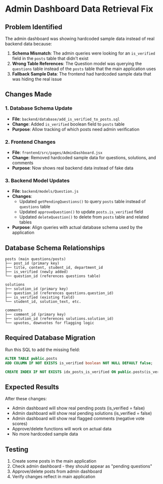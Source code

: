 # Admin Dashboard Data Retrieval Fix

## Problem Identified
The admin dashboard was showing hardcoded sample data instead of real backend data because:

1. **Schema Mismatch**: The admin queries were looking for an `is_verified` field in the `posts` table that didn't exist
2. **Wrong Table References**: The Question model was querying the `questions` table instead of the `posts` table that the main application uses
3. **Fallback Sample Data**: The frontend had hardcoded sample data that was hiding the real issue

## Changes Made

### 1. Database Schema Update
- **File**: `backend/database/add_is_verified_to_posts.sql`
- **Change**: Added `is_verified` boolean field to `posts` table
- **Purpose**: Allow tracking of which posts need admin verification

### 2. Frontend Changes
- **File**: `frontend/src/pages/AdminDashboard.jsx`
- **Change**: Removed hardcoded sample data for questions, solutions, and comments
- **Purpose**: Now shows real backend data instead of fake data

### 3. Backend Model Updates
- **File**: `backend/models/Question.js`
- **Changes**:
  - Updated `getPendingQuestions()` to query `posts` table instead of `questions` table
  - Updated `approveQuestion()` to update `posts.is_verified` field
  - Updated `deleteQuestion()` to delete from `posts` table and related tables
- **Purpose**: Align queries with actual database schema used by the application

## Database Schema Relationships
```
posts (main questions/posts)
├── post_id (primary key)
├── title, content, student_id, department_id
├── is_verified (newly added)
└── question_id (references questions table)

solutions
├── solution_id (primary key)
├── question_id (references questions.question_id)
├── is_verified (existing field)
└── student_id, solution_text, etc.

comments
├── comment_id (primary key)
├── solution_id (references solutions.solution_id)
└── upvotes, downvotes for flagging logic
```

## Required Database Migration
Run this SQL to add the missing field:
```sql
ALTER TABLE public.posts 
ADD COLUMN IF NOT EXISTS is_verified boolean NOT NULL DEFAULT false;

CREATE INDEX IF NOT EXISTS idx_posts_is_verified ON public.posts(is_verified);
```

## Expected Results
After these changes:
- Admin dashboard will show real pending posts (is_verified = false)
- Admin dashboard will show real pending solutions (is_verified = false) 
- Admin dashboard will show real flagged comments (negative vote scores)
- Approve/delete functions will work on actual data
- No more hardcoded sample data

## Testing
1. Create some posts in the main application
2. Check admin dashboard - they should appear as "pending questions"
3. Approve/delete posts from admin dashboard
4. Verify changes reflect in main application
